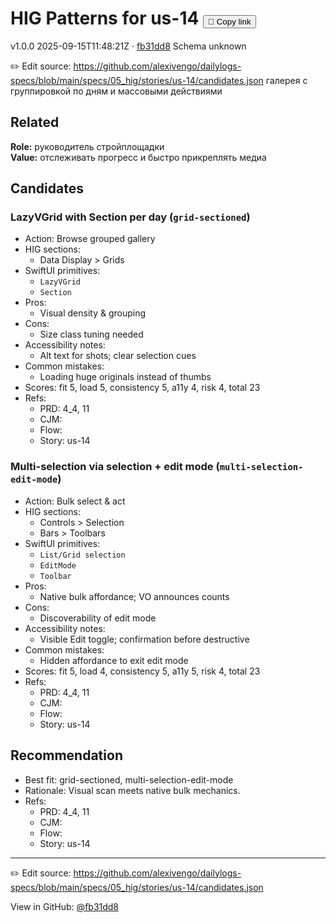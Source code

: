 # HIG Patterns for us-14 <button class="copy-link" aria-label="Copy page link" onclick="window.spechubCopyLink && window.spechubCopyLink()">🔗 Copy link</button>

<p class="badges">
  <span class="badge version">v1.0.0</span>
  <span class="badge build">2025-09-15T11:48:21Z · <a href="https://github.com/alexivengo/dailylogs-specs/commit/fb31dd8" target="_blank" rel="noopener" class="sha">fb31dd8</a></span>
  <span class="badge schema unknown">Schema unknown</span>
</p>

✏️ Edit source: https://github.com/alexivengo/dailylogs-specs/blob/main/specs/05_hig/stories/us-14/candidates.json
галерея с группировкой по дням и массовыми действиями

## Related
<p>
</p>

**Role:** руководитель стройплощадки  
**Value:** отслеживать прогресс и быстро прикреплять медиа

## Candidates
### LazyVGrid with Section per day (`grid-sectioned`)
- Action: Browse grouped gallery
- HIG sections:
  - Data Display > Grids
- SwiftUI primitives:
  - `LazyVGrid`
  - `Section`
- Pros:
  - Visual density & grouping
- Cons:
  - Size class tuning needed
- Accessibility notes:
  - Alt text for shots; clear selection cues
- Common mistakes:
  - Loading huge originals instead of thumbs
- Scores: fit 5, load 5, consistency 5, a11y 4, risk 4, total 23
- Refs:
  - PRD: 4_4, 11
  - CJM: 
  - Flow: 
  - Story: us-14

### Multi-selection via selection + edit mode (`multi-selection-edit-mode`)
- Action: Bulk select & act
- HIG sections:
  - Controls > Selection
  - Bars > Toolbars
- SwiftUI primitives:
  - `List/Grid selection`
  - `EditMode`
  - `Toolbar`
- Pros:
  - Native bulk affordance; VO announces counts
- Cons:
  - Discoverability of edit mode
- Accessibility notes:
  - Visible Edit toggle; confirmation before destructive
- Common mistakes:
  - Hidden affordance to exit edit mode
- Scores: fit 5, load 4, consistency 5, a11y 5, risk 4, total 23
- Refs:
  - PRD: 4_4, 11
  - CJM: 
  - Flow: 
  - Story: us-14


## Recommendation
- Best fit: grid-sectioned, multi-selection-edit-mode
- Rationale: Visual scan meets native bulk mechanics.
- Refs:
  - PRD: 4_4, 11
  - CJM: 
  - Flow: 
  - Story: us-14
---
✏️ Edit source: https://github.com/alexivengo/dailylogs-specs/blob/main/specs/05_hig/stories/us-14/candidates.json

<p class="page-meta">
  View in GitHub: <a href="https://github.com/alexivengo/dailylogs-specs/commit/fb31dd8" target="_blank" rel="noopener">@fb31dd8</a></p>